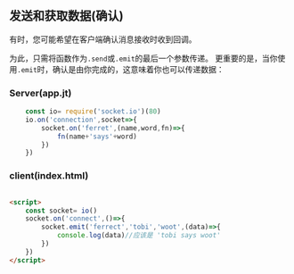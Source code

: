 ## 发送和获取数据(确认) 

有时，您可能希望在客户端确认消息接收时收到回调。

为此，只需将函数作为`.send`或`.emit`的最后一个参数传递。 更重要的是，当你使用`.emit`时，确认是由你完成的，这意味着你也可以传递数据：

### Server(app.jt)
```js
    const io= require('socket.io')(80)
    io.on('connection',socket=>{
        socket.on('ferret',(name,word,fn)=>{
            fn(name+'says'+word)
        })
    })
```

### client(index.html)
```html

<script>
    const socket= io()
    socket.on('connect',()=>{
        socket.emit('ferrect','tobi','woot',(data)=>{
            console.log(data)//应该是 'tobi says woot'
        })
    })
</script>
```